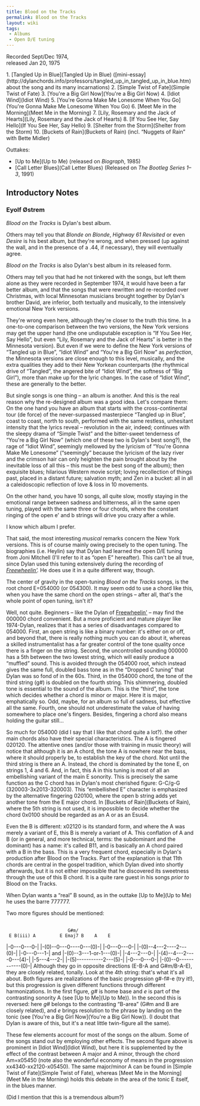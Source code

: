 ```yaml
---
title: Blood on the Tracks
permalink: Blood on the Tracks
layout: wiki
tags:
 - Albums
 - Open D/E tuning
---
```


Recorded Sept/Dec 1974,  
released Jan 20, 1975

<div id="songs">
<center>
<http://www.bobdylan.com/sites/www.bobdylan.com/files/imagecache/thumb_100/bloodonthetracks_0.jpg>

</center>
1.  [Tangled Up in Blue](Tangled Up in Blue)
    ([mini-essay](http://dylanchords.info/professors/tangled_up_in_tangled_up_in_blue.htm)
    about the song and its many incarnations)
2.  [Simple Twist of Fate](Simple Twist of Fate)
3.  [You're a Big Girl Now](You're a Big Girl Now)
4.  [Idiot Wind](Idiot Wind)
5.  [You're Gonna Make Me Lonesome When You
    Go](You're Gonna Make Me Lonesome When You Go)
6.  [Meet Me in the Morning](Meet Me in the Morning)
7.  [Lily, Rosemary and the Jack of
    Hearts](Lily, Rosemary and the Jack of Hearts)
8.  [If You See Her, Say Hello](If You See Her, Say Hello)
9.  [Shelter from the Storm](Shelter from the Storm)
10. [Buckets of Rain](Buckets of Rain) (incl. “Nuggets of
    Rain” with Bette Midler)

Outtakes:

-   [Up to Me](Up to Me) (released on <em>Biograph</em>,
    1985)
-   [Call Letter Blues](Call Letter Blues) (Released on
    <em>The Bootleg Series 1–3</em>, 1991)

</div>
<div id="intro">
<h2>
Introductory Notes

</h2>
<h3>
Eyolf Østrem

</h3>
<em>Blood on the Tracks</em> is Dylan's best album.

Others may tell you that <em>Blonde on Blonde</em>, <em>Highway 61
Revisited </em>or even <em>Desire </em>is his best album, but they're
wrong, and when pressed (up against the wall, and in the presence of a
.44, if necessary), they will eventually agree.

<em>Blood on the Tracks</em> is also Dylan's best album in its released
form.

Others may tell you that had he not tinkered with the songs, but left
them alone as they were recorded in September 1974, it would have been a
far better album, and that the songs that were rewritten and re-recorded
over Christmas, with local Minnesotan musicians brought together by
Dylan's brother David, are inferior, both textually and musically, to
the intensively emotional New York versions.

They're wrong even here, although they're closer to the truth this time.
In a one-to-one comparison between the two versions, the New York
versions may get the upper hand (the one undisputable exception is “If
You See Her, Say Hello”, but even “Lily, Rosemary and the Jack of
Hearts” is better in the Minnesota version). But even if we were to
define the New York versions of “Tangled up in Blue”, “Idiot Wind” and
“You're a Big Girl Now” as <em>perfection</em>, the Minnesota versions
are close enough to this level, musically, and the extra qualities they
add to their New Yorkean counterparts (the rhythmical drive of
“Tangled”, the angered bite of “Idiot Wind”, the softness of “Big
Girl”), more than make up for the lyric changes. In the case of “Idiot
Wind”, these are generally to the better.

But single songs is one thing – an album is another. And this is the
real reason why the re-designed album was a good idea. Let's compare
them: On the one hand you have an album that starts with the
cross-continental tour (de force) of the never-surpassed masterpiece
“Tangled up in Blue”, coast to coast, north to south, performed with the
same restless, unhesitant intensity that the lyrics reveal – revolution
in the air, indeed; continues with the sleepy drama of “Simple Twist”
and the bitter-sweet tenderness of “You're a Big Girl Now” (which one of
these two is Dylan's best song?), the rage of “Idiot Wind”, seemingly
mellowed by the lyricism of “You're Gonna Make Me Lonesome” (“seemingly”
because the lyricism of the lazy river and the crimson hair can only
heighten the pain brought about by the inevitable loss of all this –
this must be the best song of the album); then exquisite blues;
hilarious Western movie script; loving recollection of things past,
placed in a distant future; salvation myth; and Zen in a bucket: all in
all a caleidoscopic reflection of love & loss in 10 movements.

On the other hand, you have 10 songs, all quite slow, mostly staying in
the emotional range between sadness and bitterness, all in the same open
tuning, played with the same three or four chords, where the constant
ringing of the open e' and b strings will drive you crazy after a while.

I know which album I prefer.

That said, the most interesting <em>musical </em>remarks concern the New
York versions. This is of course mainly owing precisely to the open
tuning. The biographies (i.e. Heylin) say that Dylan had learned the
open D/E tuning from Joni Mitchell (I'll refer to it as “open E”
hereafter). This can't be all true, since Dylan used this tuning
extensively during the recording of
<em>[Freewheelin'](Freewheelin'). </em>He does use it in a
quite different way, though.

The center of gravity in the open-tuning <em>Blood on the Tracks
</em>songs, is the root chord E=054000 (or 054300). It may seem odd to
use a chord like this, when you have the same chord on the open strings
– after all, that's the whole point of open tuning, isn't it?

Well, not quite. Beginners – like the Dylan of
[Freewheelin'](Freewheelin') – may find the 000000 chord
convenient. But a more proficient and mature player like 1974-Dylan,
realizes that it has a series of disadvantages compared to 054000.
First, an open string is like a binary number: it's either on or off,
and beyond that, there is really nothing much you can do about it,
whereas a skilled instrumentalist has a far greater control of the tone
quality once there is a finger on the string. Second, the uncontrolled
sounding 000000 has a 5th between the two lowest string, which will
easily produce a “muffled” sound. This is avoided through the 054000
root, which instead gives the same full, doubled bass tone as in the
“Dropped C tuning” that Dylan was so fond of in the 60s. Third, in the
054000 chord, the tone of the third string (g\#) is doubled on the
fourth string. This shimmering, doubled tone is essential to the sound
of the album. This is the “third”, the tone which decides whether a
chord is minor or major. Here it is major, emphatically so. Odd, maybe,
for an album so full of sadness, but effective all the same. Fourth, one
should not underestimate the value of having somewhere to place one's
fingers. Besides, fingering a chord also means holding the guitar still…

So much for 054000 (did I say that I like that chord quite a lot?). the
other main chords also have their special characteristics. The A is
fingered 020120. The attentive ones (and/or those with training in music
theory) will notice that although it is an A chord, the tone A is
nowhere near the bass, where it should properly be, to establish the key
of the chord. Not until the third string is there an A. Instead, the
chord is dominated by the tone E, on strings 1, 4 and 6. And, in fact,
this A in this tuning is most of all an embellishing variant of the main
E sonority. This is precisely the same function as the C chord has in
Dylan's most cherished figure: G-C/g-G (320003-3x2013-320003). This
“embellished E” character is emphasized by the alternative fingering
020100, where the open b string adds yet another tone from the E major
chord. In [Buckets of Rain](Buckets of Rain), where the 5th
string is not used, it is impossible to decide whether the chord 0x0100
should be regarded as an A or as an Esus4.

Even the B is different: x02120 is its standard form, and where the A
was merely a variant of E, this B is merely a variant of A. This
conflation of A and B (or in general, and more technical, terms: the
subdominant and the dominant) has a name: it's called B11, and is
basically an A chord paired with a B in the bass. This is a very
frequent chord, especially in Dylan's production after Blood on the
Tracks. Part of the explanation is that 11th chords are central in the
gospel tradition, which Dylan dived into shortly afterwards, but it is
not either impossible that he discovered its sweetness through the use
of this B chord. It is a quite rare guest in his songs <em>prior to
</em>Blood on the Tracks.

When Dylan wants a “real” B sound, as in the outtake [Up to
Me](Up to Me) he uses the barre 777777.

Two more figures should be mentioned:

`   `<tab>  
`                       G#m/`  
` E B(iii) A         E Emaj7 B    A    E`

|-0---0---0-| |-(0)--0---0----0---(0)-| |-0---0---0-|
|-(0)--4---2----2---(0)-| |-0---0---1-| and |-(0)--3---1-or-1---(0)-|
|-4---2---0-| |-(4)--4---2----0---(4)-| |-5---4---2-|
|-(5)-----------2---(5)-| |-0---0---0-| |-(0)--0------------(0)-|</tab>
Although they go in opposite directions (E-B-A and G\#m/B-A-E), they are
closely related, tonally. Look at the 4th string: that's what it's all
about. Both figures are realizations of the basic progression g\#-f\#-e
(try it!), but this progression is given different functions through
different harmonizations. In the first figure, <em>g\# </em>is home base
and <em>e </em>is part of the contrasting sonority A (see [Up to
Me](Up to Me)). In the second this is reversed: here
<em>g\#</em> belongs to the contrasting “B-area” (G\#m and B are closely
related), and <em>e</em> brings resolution to the phrase by landing on
the tonic (see [You're a Big Girl
Now](You're a Big Girl Now)). (I doubt that Dylan is aware of
this, but it's a neat little twin-figure all the same).

These few elements account for most of the songs on the album. Some of
the songs stand out by employing other effects. The second figure above
is prominent in [Idiot Wind](Idiot Wind), but here it is
supplemented by the effect of the contrast between A major and A minor,
through the chord Am=x05450 (note also the wonderful economy of means in
the progression xx4340-xx2120-x05450). The same major/minor A can be
found in [Simple Twist of Fate](Simple Twist of Fate),
whereas [Meet Me in the Morning](Meet Me in the Morning)
holds this debate in the area of the tonic E itself, in the blues
manner.

(Did I mention that this is a tremendous album?)

</div>

